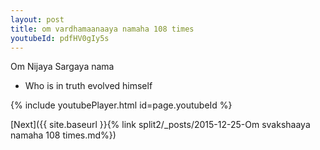```yaml
---
layout: post
title: om vardhamaanaaya namaha 108 times
youtubeId: pdfHV0gIy5s
---
```

 
 
Om Nijaya Sargaya nama 
 
 -  Who is in truth evolved himself 
 
  
 
  
 
 
 
 
 
 


{% include youtubePlayer.html id=page.youtubeId %}
 
[Next]({{ site.baseurl }}{% link  split2/_posts/2015-12-25-Om svakshaaya namaha 108 times.md%})
 
